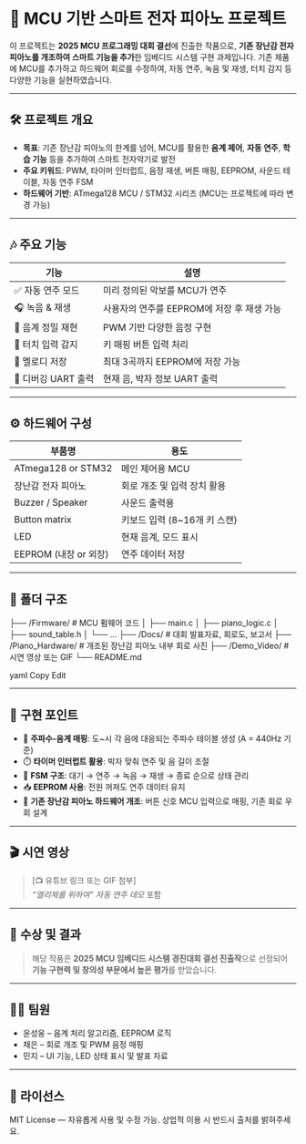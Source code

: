 # 🎹 MCU 기반 스마트 전자 피아노 프로젝트

이 프로젝트는 **2025 MCU 프로그래밍 대회 결선**에 진출한 작품으로, **기존 장난감 전자 피아노를 개조하여 스마트 기능을 추가**한 임베디드 시스템 구현 과제입니다. 기존 제품에 MCU를 추가하고 하드웨어 회로를 수정하여, 자동 연주, 녹음 및 재생, 터치 감지 등 다양한 기능을 실현하였습니다.

---

## 🛠️ 프로젝트 개요

- **목표**: 기존 장난감 피아노의 한계를 넘어, MCU를 활용한 **음계 제어**, **자동 연주**, **학습 기능** 등을 추가하여 스마트 전자악기로 발전
- **주요 키워드**: PWM, 타이머 인터럽트, 음정 재생, 버튼 매핑, EEPROM, 사운드 테이블, 자동 연주 FSM
- **하드웨어 기반**: ATmega128 MCU / STM32 시리즈 (MCU는 프로젝트에 따라 변경 가능)

---

## 🎶 주요 기능

| 기능 | 설명 |
|------|------|
| ✅ 자동 연주 모드 | 미리 정의된 악보를 MCU가 연주 |
| 🎧 녹음 & 재생 | 사용자의 연주를 EEPROM에 저장 후 재생 가능 |
| 🎵 음계 정밀 재현 | PWM 기반 다양한 음정 구현 |
| 🎹 터치 입력 감지 | 키 매핑 버튼 입력 처리 |
| 💾 멜로디 저장 | 최대 3곡까지 EEPROM에 저장 가능 |
| 📎 디버깅 UART 출력 | 현재 음, 박자 정보 UART 출력 |

---

## ⚙️ 하드웨어 구성

| 부품명 | 용도 |
|--------|------|
| ATmega128 or STM32 | 메인 제어용 MCU |
| 장난감 전자 피아노 | 회로 개조 및 입력 장치 활용 |
| Buzzer / Speaker | 사운드 출력용 |
| Button matrix | 키보드 입력 (8~16개 키 스캔) |
| LED | 현재 음계, 모드 표시 |
| EEPROM (내장 or 외장) | 연주 데이터 저장 |

---

## 📁 폴더 구조

├── /Firmware/ # MCU 펌웨어 코드
│ ├── main.c
│ ├── piano_logic.c
│ ├── sound_table.h
│ └── ...
├── /Docs/ # 대회 발표자료, 회로도, 보고서
├── /Piano_Hardware/ # 개조된 장난감 피아노 내부 회로 사진
├── /Demo_Video/ # 시연 영상 또는 GIF
└── README.md

yaml
Copy
Edit

---

## 🧠 구현 포인트

- 🎼 **주파수-음계 매핑**: 도~시 각 음에 대응되는 주파수 테이블 생성 (A = 440Hz 기준)
- ⏱️ **타이머 인터럽트 활용**: 박자 맞춰 연주 및 음 길이 조절
- 📐 **FSM 구조**: 대기 → 연주 → 녹음 → 재생 → 종료 순으로 상태 관리
- 📥 **EEPROM 사용**: 전원 꺼져도 연주 데이터 유지
- 🔧 **기존 장난감 피아노 하드웨어 개조**: 버튼 신호 MCU 입력으로 매핑, 기존 회로 우회 설계

---

## 🎬 시연 영상

> [📺 유튜브 링크 또는 GIF 첨부]  
> *“엘리제를 위하여” 자동 연주 데모* 포함

---

## 🏁 수상 및 결과

> 해당 작품은 **2025 MCU 임베디드 시스템 경진대회 결선 진출작**으로 선정되어 **기능 구현력 및 창의성 부문에서 높은 평가**를 받았습니다.

---

## 👨‍💻 팀원

- 윤성웅 – 음계 처리 알고리즘, EEPROM 로직
- 채은 – 회로 개조 및 PWM 음정 매핑
- 민지 – UI 기능, LED 상태 표시 및 발표 자료

---

## 📄 라이선스

MIT License — 자유롭게 사용 및 수정 가능. 상업적 이용 시 반드시 출처를 밝혀주세요.
